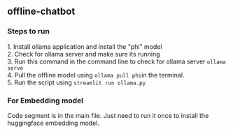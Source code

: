 ## offline-chatbot

<h3>Steps to run</h3>
1. Install ollama application and install the "phi" model<br>2. Check for ollama server and make sure its running<br>
3. Run this command in the command line to check for ollama server <code>ollama serve</code><br>
4. Pull the offline model using <code>ollama pull phi</code>in the terminal.<br>
5. Run the script using <code>streamlit run ollama.py</code><br>

<h3>For Embedding model</h3>
Code segment is in the main file. Just need to run it once to install the huggingface embedding model.





